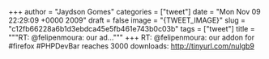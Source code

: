 
+++
author = "Jaydson Gomes"
categories = ["tweet"]
date = "Mon Nov 09 22:29:09 +0000 2009"
draft = false
image = "{TWEET_IMAGE}"
slug = "c12fb66228a6b1d3ebdca45e5fb461e743b0c03b"
tags = ["tweet"]
title = """RT: @felipenmoura: our ad..."""
+++
RT: @felipenmoura: our addon for #firefox #PHPDevBar reaches 3000 downloads: http://tinyurl.com/nulgb9
